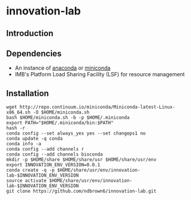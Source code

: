 # innovation-lab

## Introduction

## Dependencies
- An instance of [anaconda](https://www.anaconda.com) or [miniconda](https://conda.io/en/latest/miniconda.html)
- IMB's Platform Load Sharing Facility (LSF) for resource management

## Installation
```
wget http://repo.continuum.io/miniconda/Miniconda-latest-Linux-x86_64.sh -O $HOME/miniconda.sh
bash $HOME/miniconda.sh -b -p $HOME/.miniconda
export PATH="$HOME/.miniconda/bin:$PATH"
hash -r
conda config --set always_yes yes --set changeps1 no
conda update -q conda
conda info -a
conda config --add channels r
conda config --add channels bioconda
mkdir -p $HOME/share $HOME/share/usr $HOME/share/usr/env
export INNOVATION_ENV_VERSION=0.0.1
conda create -q -p $HOME/share/usr/env/innovation-lab-$INNOVATION_ENV_VERSION
source activate $HOME/share/usr/env/innovation-lab-$INNOVATION_ENV_VERSION
git clone https://github.com/ndbrown6/innovation-lab.git
```

